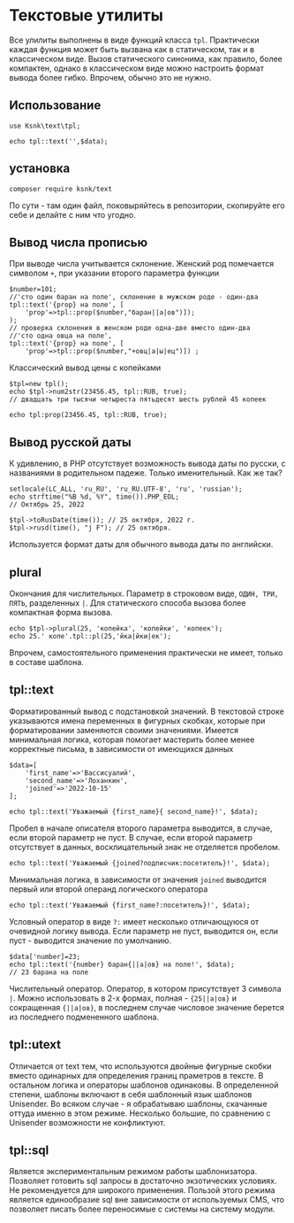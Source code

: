 # Текстовые утилиты

Все улилиты выполнены в виде функций класса `tpl`. Практически каждая функция может 
быть вызвана как в статическом, так и в классическом виде. Вызов статического 
синонима, как правило, более компактен, однако в классическом виде можно настроить 
формат вывода более гибко. Впрочем, обычно это не нужно.

## Использование

    use Ksnk\text\tpl;
    
    echo tpl::text('',$data);
    
## установка

    composer require ksnk/text
    
По сути - там один файл, поковыряйтесь в репозитории, скопируйте его себе и делайте с ним что угодно.            

## Вывод числа прописью

При выводе числа учитывается склонение. Женский род помечается символом `+`, 
при указании второго параметра функции

    $number=101;
    //'сто один баран на поле', склонение в мужском роде - один-два
    tpl::text('{prop} на поле', [
        'prop'=>tpl::prop($number,"баран||а|ов")]);
    );
    // проверка склонения в женском роде одна-две вместо один-два
    //'сто одна овца на поле',
    tpl::text('{prop} на поле', [
        'prop'=>tpl::prop($number,"+овц|а|ы|ец")]) ;
        
Классический вывод цены с копейками        

    $tpl=new tpl();
    echo $tpl->num2str(23456.45, tpl::RUB, true);
    // двадцать три тысячи четыреста пятьдесят шесть рублей 45 копеек
    
    echo tpl:prop(23456.45, tpl::RUB, true);
 
## Вывод русской даты

К удивлению, в PHP отсутствует возможность вывода даты по русски, с названиями в 
родительном падеже. Только именительный. Как же так?

    setlocale(LC_ALL, 'ru_RU', 'ru_RU.UTF-8', 'ru', 'russian');
    echo strftime("%B %d, %Y", time()).PHP_EOL;
    // Октябрь 25, 2022

    $tpl->toRusDate(time()); // 25 октября, 2022 г.
    $tpl->rusd(time(), "j F"); // 25 октября.
    
Используется формат даты для обычного вывода даты по английски.    

## plural

Окончания для числительных. Параметр в строковом виде, `ОДИН, ТРИ, ПЯТЬ`, 
разделенных `|`. Для статического способа вызова более компактная форма вызова.

    echo $tpl->plural(25, 'копейка', 'копейки', 'копеек');
    echo 25.' копе'.tpl::pl(25,'йка|йки|ек');
    
Впрочем, самостоятельного применения практически не имеет, только в составе шаблона.    

## tpl::text

Форматированный вывод с подстановкой значений. В текстовой строке указываются 
имена переменных в фигурных скобках, которые при форматировании заменяются 
своими значениями. Имеется минимальная логика, которая помогает мастерить более 
менее корректные письма, в зависимости от имеющихся данных

    $data=[
        'first_name'=>'Вассисуалий',
        'second_name'=>'Лоханкин',
        'joined'=>'2022-10-15'
    ];
    
    echo tpl::text('Уважаемый {first_name}{ second_name}!', $data);
    
Пробел в начале описателя второго параметра выводится, в случае, если второй параметр 
не пуст. В случае, если второй параметр отсутствует в данных, восклицательный знак 
не отделяется пробелом. 

    echo tpl::text('Уважаемый {joined?подписчик:посетитель}!', $data);
  
Минимальная логика, в зависимости от значения  `joined` выводится первый или второй 
операнд логического оператора

    echo tpl::text('Уважаемый {first_name?:посетитель}!', $data);
    
Условный оператор в виде  `?:` имеет несколько отличающуюся от очевидной логику вывода. 
Если параметр не пуст, выводится он, если пуст - выводится значение по умолчанию.
   
    $data['number]=23;
    echo tpl::text('{number} баран{||а|ов} на поле!', $data);
    // 23 барана на поле
    
Числительный оператор. Оператор, в котором присутствует 3 символа `|`.
 Можно использовать в 2-х формах, полная -  `{25||а|ов}` и сокращенная `{||а|ов}`, 
 в последнем случае числовое значение берется из последнего подмененного шаблона. 
    

## tpl::utext

Отличается от text тем, что используются двойные фигурные скобки вместо одинарных 
для определения границ праметров в тексте. В остальном логика и операторы шаблонов
одинаковы.
В определенной степени, шаблоны включают в себя шаблонный язык шаблонов Unisender. 
Во всяком случае - я обрабатываю шаблоны, скачанные оттуда именно в этом  режиме. 
Несколько большие, по сравнению с Unisender возможности не конфликтуют.
 
## tpl::sql

Является экспериментальным режимом работы шаблонизатора. Позволяет готовить 
sql запросы в достаточно экзотических условиях. Не рекомендуется
для широкого применения. Пользой этого режима является единообразие 
sql вне зависимости от используемых CMS, что позволяет писать более 
переносимые с системы на систему модули.